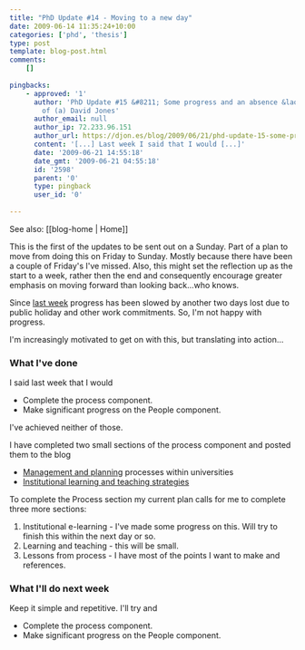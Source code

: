 ```yaml
---
title: "PhD Update #14 - Moving to a new day"
date: 2009-06-14 11:35:24+10:00
categories: ['phd', 'thesis']
type: post
template: blog-post.html
comments:
    []
    
pingbacks:
    - approved: '1'
      author: 'PhD Update #15 &#8211; Some progress and an absence &laquo; The Weblog
        of (a) David Jones'
      author_email: null
      author_ip: 72.233.96.151
      author_url: https://djon.es/blog/2009/06/21/phd-update-15-some-progress-and-an-absence/
      content: '[...] Last week I said that I would [...]'
      date: '2009-06-21 14:55:18'
      date_gmt: '2009-06-21 04:55:18'
      id: '2598'
      parent: '0'
      type: pingback
      user_id: '0'
    
---
```


See also: [[blog-home | Home]]

This is the first of the updates to be sent out on a Sunday. Part of a plan to move from doing this on Friday to Sunday. Mostly because there have been a couple of Friday's I've missed. Also, this might set the reflection up as the start to a week, rather then the end and consequently encourage greater emphasis on moving forward than looking back...who knows.

Since [last week](/blog2/2009/06/05/phd-update-13-back-after-a-week-off/) progress has been slowed by another two days lost due to public holiday and other work commitments. So, I'm not happy with progress.

I'm increasingly motivated to get on with this, but translating into action...

### What I've done

I said last week that I would

- Complete the process component.
- Make significant progress on the People component.

I've achieved neither of those.

I have completed two small sections of the process component and posted them to the blog

- [Management and planning](/blog2/2009/06/08/university-processes-management-and-planning/) processes within universities
- [Institutional learning and teaching strategies](/blog2/2009/06/11/institutional-learning-and-teaching-strategies/)

To complete the Process section my current plan calls for me to complete three more sections:

1. Institutional e-learning - I've made some progress on this. Will try to finish this within the next day or so.
2. Learning and teaching - this will be small.
3. Lessons from process - I have most of the points I want to make and references.

### What I'll do next week

Keep it simple and repetitive. I'll try and

- Complete the process component.
- Make significant progress on the People component.